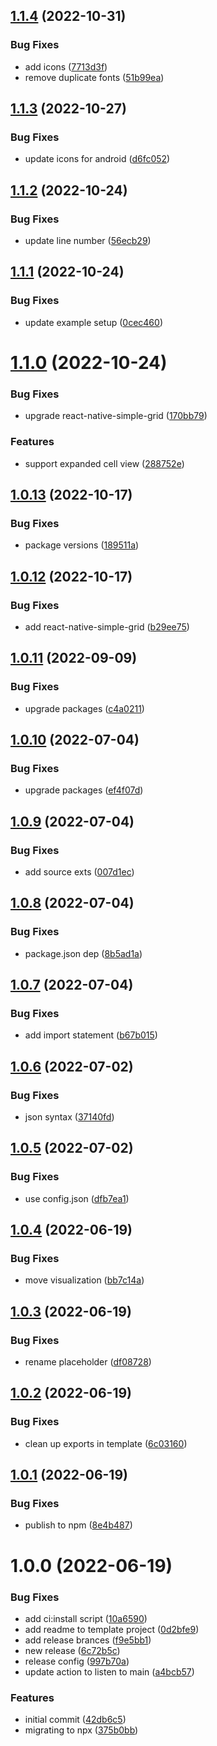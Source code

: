 ## [1.1.4](https://github.com/qlik-oss/carboncopy/compare/v1.1.3...v1.1.4) (2022-10-31)


### Bug Fixes

* add icons ([7713d3f](https://github.com/qlik-oss/carboncopy/commit/7713d3f9b2edf6e53d4f2f7d46227848f1c5e8ab))
* remove duplicate fonts ([51b99ea](https://github.com/qlik-oss/carboncopy/commit/51b99ea95e7e8fe748324e70e99fb63dc6847d8d))

## [1.1.3](https://github.com/qlik-oss/carboncopy/compare/v1.1.2...v1.1.3) (2022-10-27)


### Bug Fixes

* update icons for android ([d6fc052](https://github.com/qlik-oss/carboncopy/commit/d6fc05299da1129f6c9acf86ce50a7b9e6a4b438))

## [1.1.2](https://github.com/qlik-oss/carboncopy/compare/v1.1.1...v1.1.2) (2022-10-24)


### Bug Fixes

* update line number ([56ecb29](https://github.com/qlik-oss/carboncopy/commit/56ecb295952cbc6cd6131910dd4ff4a5eabd0e66))

## [1.1.1](https://github.com/qlik-oss/carboncopy/compare/v1.1.0...v1.1.1) (2022-10-24)


### Bug Fixes

* update example setup ([0cec460](https://github.com/qlik-oss/carboncopy/commit/0cec460e7839cdc839de2fac40b49b1ffcefdc83))

# [1.1.0](https://github.com/qlik-oss/carboncopy/compare/v1.0.13...v1.1.0) (2022-10-24)


### Bug Fixes

* upgrade react-native-simple-grid ([170bb79](https://github.com/qlik-oss/carboncopy/commit/170bb79ced04d0bc5ed569224e78250f96810ba0))


### Features

* support expanded cell view ([288752e](https://github.com/qlik-oss/carboncopy/commit/288752e52f4fa6de4c92a094f1257c01e894807b))

## [1.0.13](https://github.com/qlik-oss/carboncopy/compare/v1.0.12...v1.0.13) (2022-10-17)


### Bug Fixes

* package versions ([189511a](https://github.com/qlik-oss/carboncopy/commit/189511aec2e9df9673c43740dbba2034ce3050b0))

## [1.0.12](https://github.com/qlik-oss/carboncopy/compare/v1.0.11...v1.0.12) (2022-10-17)


### Bug Fixes

* add react-native-simple-grid ([b29ee75](https://github.com/qlik-oss/carboncopy/commit/b29ee75e767ac54a852355bf03eb1fe572fe6481))

## [1.0.11](https://github.com/qlik-oss/carboncopy/compare/v1.0.10...v1.0.11) (2022-09-09)


### Bug Fixes

* upgrade packages ([c4a0211](https://github.com/qlik-oss/carboncopy/commit/c4a0211a2a65f6cb21b269e4a5fddd31b5c61d4e))

## [1.0.10](https://github.com/qlik-oss/carboncopy/compare/v1.0.9...v1.0.10) (2022-07-04)


### Bug Fixes

* upgrade packages ([ef4f07d](https://github.com/qlik-oss/carboncopy/commit/ef4f07dc7c9844490260920d07829687e75599c1))

## [1.0.9](https://github.com/qlik-oss/carboncopy/compare/v1.0.8...v1.0.9) (2022-07-04)


### Bug Fixes

* add source exts ([007d1ec](https://github.com/qlik-oss/carboncopy/commit/007d1ec1814a157c6083154e440dda61b320590a))

## [1.0.8](https://github.com/qlik-oss/carboncopy/compare/v1.0.7...v1.0.8) (2022-07-04)


### Bug Fixes

* package.json dep ([8b5ad1a](https://github.com/qlik-oss/carboncopy/commit/8b5ad1a92a67646b7fd1e5cc02980d9847fa475c))

## [1.0.7](https://github.com/qlik-oss/carboncopy/compare/v1.0.6...v1.0.7) (2022-07-04)


### Bug Fixes

* add import statement ([b67b015](https://github.com/qlik-oss/carboncopy/commit/b67b0158b1f2c1707543ee6b834463df7bf1f754))

## [1.0.6](https://github.com/qlik-oss/carboncopy/compare/v1.0.5...v1.0.6) (2022-07-02)


### Bug Fixes

* json syntax ([37140fd](https://github.com/qlik-oss/carboncopy/commit/37140fdf488ebe68865da186ffe76b1d5b607a21))

## [1.0.5](https://github.com/qlik-oss/carboncopy/compare/v1.0.4...v1.0.5) (2022-07-02)


### Bug Fixes

* use config.json ([dfb7ea1](https://github.com/qlik-oss/carboncopy/commit/dfb7ea1bd7e515bd341c07d6b0eb1110201789ef))

## [1.0.4](https://github.com/qlik-oss/carboncopy/compare/v1.0.3...v1.0.4) (2022-06-19)


### Bug Fixes

* move visualization ([bb7c14a](https://github.com/qlik-oss/carboncopy/commit/bb7c14a594b940fad5d6ebf40bd97f07e74b1227))

## [1.0.3](https://github.com/qlik-oss/carboncopy/compare/v1.0.2...v1.0.3) (2022-06-19)


### Bug Fixes

* rename placeholder ([df08728](https://github.com/qlik-oss/carboncopy/commit/df08728e8e16ef4b64467b2f2d6f8ab284f5c964))

## [1.0.2](https://github.com/qlik-oss/carboncopy/compare/v1.0.1...v1.0.2) (2022-06-19)


### Bug Fixes

* clean up exports in template ([6c03160](https://github.com/qlik-oss/carboncopy/commit/6c0316033d7bcc876c8db25235567f17a917a9ba))

## [1.0.1](https://github.com/qlik-oss/carboncopy/compare/v1.0.0...v1.0.1) (2022-06-19)


### Bug Fixes

* publish to npm ([8e4b487](https://github.com/qlik-oss/carboncopy/commit/8e4b487a7c782e1e4f0e4f5b2b387ab5dbf4dd78))

# 1.0.0 (2022-06-19)


### Bug Fixes

* add ci:install script ([10a6590](https://github.com/qlik-oss/carboncopy/commit/10a659072798f4e8894fea6853e44c5739365608))
* add readme to template project ([0d2bfe9](https://github.com/qlik-oss/carboncopy/commit/0d2bfe991d533b719841ea2c900de0edf33210e1))
* add release brances ([f9e5bb1](https://github.com/qlik-oss/carboncopy/commit/f9e5bb18919514704f9a829a769338cabb452940))
* new release ([6c72b5c](https://github.com/qlik-oss/carboncopy/commit/6c72b5c3a10cf4144918c9d43decd1065de005de))
* release config ([997b70a](https://github.com/qlik-oss/carboncopy/commit/997b70a11caefed8e0d985f8e7b5bee3cab504e1))
* update action to listen to main ([a4bcb57](https://github.com/qlik-oss/carboncopy/commit/a4bcb573335d2d4c23159903d459b85b52225264))


### Features

* initial commit ([42db6c5](https://github.com/qlik-oss/carboncopy/commit/42db6c5a93f74eda389ba7646f67c043d63cb6e9))
* migrating to npx ([375b0bb](https://github.com/qlik-oss/carboncopy/commit/375b0bb17e81cd0309a41e6942b005b60454b942))
